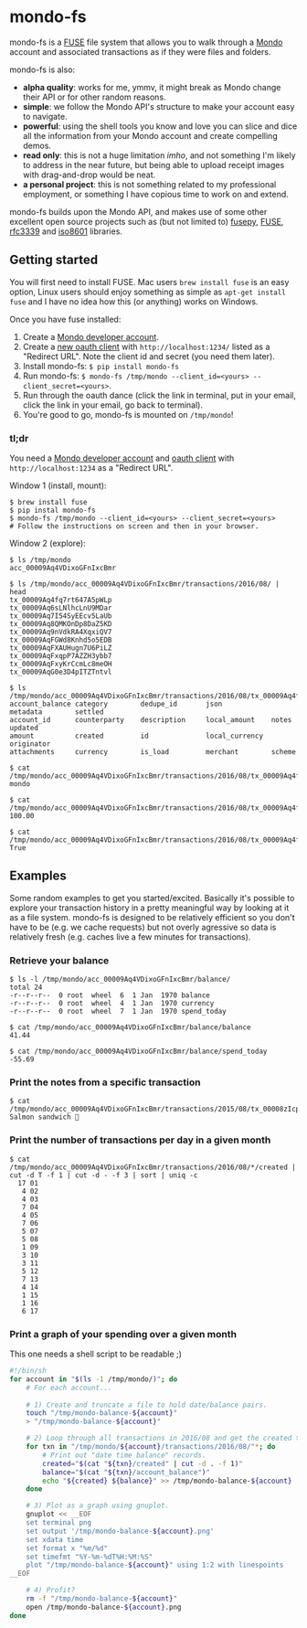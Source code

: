 # mondo-fs

mondo-fs is a [FUSE](https://github.com/libfuse/libfuse) file system that allows you to walk through a [Mondo](http://getmondo.co.uk) account and associated transactions as if they were files and folders.

mondo-fs is also:

* **alpha quality**: works for me, ymmv, it might break as Mondo change their API or for other random reasons.
* **simple**: we follow the Mondo API's structure to make your account easy to navigate.
* **powerful**: using the shell tools you know and love you can slice and dice all the information from your Mondo account and create compelling demos.
* **read only**: this is not a huge limitation *imho*, and not something I'm likely to address in the near future, but being able to upload receipt images with drag-and-drop would be neat.
* **a personal project**: this is not something related to my professional employment, or something I have copious time to work on and extend.

mondo-fs builds upon the Mondo API, and makes use of some other excellent open source projects such as (but not limited to) [fusepy](https://github.com/terencehonles/fusepy), [FUSE](https://github.com/libfuse/libfuse), [rfc3339](https://pypi.python.org/pypi/rfc3339) and [iso8601](https://pypi.python.org/pypi/iso8601) libraries.

## Getting started

You will first need to install FUSE. Mac users `brew install fuse` is an easy option, Linux users should enjoy something as simple as `apt-get install fuse` and I have no idea how this (or anything) works on Windows.

Once you have fuse installed:

1) Create a [Mondo developer account](https://developers.getmondo.co.uk/).
2) Create a [new oauth client](https://developers.getmondo.co.uk/apps/new) with `http://localhost:1234/` listed as a "Redirect URL". Note the client id and secret (you need them later).
3) Install mondo-fs: `$ pip install mondo-fs`
6) Run mondo-fs: `$ mondo-fs /tmp/mondo --client_id=<yours> --client_secret=<yours>`.
7) Run through the oauth dance (click the link in terminal, put in your email, click the link in your email, go back to terminal).
8) You're good to go, mondo-fs is mounted on `/tmp/mondo`!

### tl;dr

You need a [Mondo developer account](https://developers.getmondo.co.uk/) and [oauth client](https://developers.getmondo.co.uk/apps/new) with `http://localhost:1234` as a "Redirect URL".

Window 1 (install, mount):

```
$ brew install fuse
$ pip instal mondo-fs
$ mondo-fs /tmp/mondo --client_id=<yours> --client_secret=<yours>
# Follow the instructions on screen and then in your browser.
```

Window 2 (explore):

```
$ ls /tmp/mondo
acc_00009Aq4VDixoGFnIxcBmr

$ ls /tmp/mondo/acc_00009Aq4VDixoGFnIxcBmr/transactions/2016/08/ | head
tx_00009Aq4fq7rt647A5pWLp
tx_00009Aq6sLNlhcLnU9MDar
tx_00009Aq7I54SyEEcv5LaUb
tx_00009Aq8QMKOnDp8DaZ5KD
tx_00009Aq9nVdkRA4XqxiQV7
tx_00009AqFGWd8Knhd5o5EDB
tx_00009AqFXAUHugn7U6PiLZ
tx_00009AqFxqpP7AZZH3ybb7
tx_00009AqFxyKrCcmLc8meOH
tx_00009AqG0e3D4pITZTntvl

$ ls /tmp/mondo/acc_00009Aq4VDixoGFnIxcBmr/transactions/2016/08/tx_00009Aq4fq7rt647A5pWLp/
account_balance category        dedupe_id       json            metadata        settled
account_id      counterparty    description     local_amount    notes           updated
amount          created         id              local_currency  originator
attachments     currency        is_load         merchant        scheme

$ cat /tmp/mondo/acc_00009Aq4VDixoGFnIxcBmr/transactions/2016/08/tx_00009Aq4fq7rt647A5pWLp/category
mondo

$ cat /tmp/mondo/acc_00009Aq4VDixoGFnIxcBmr/transactions/2016/08/tx_00009Aq4fq7rt647A5pWLp/amount
100.00

$ cat /tmp/mondo/acc_00009Aq4VDixoGFnIxcBmr/transactions/2016/08/tx_00009Aq4fq7rt647A5pWLp/is_load
True
```

## Examples

Some random examples to get you started/excited. Basically it's possible to explore your transaction history in a pretty meaningful way by looking at it as a file system. mondo-fs is designed to be relatively efficient so you don't have to be (e.g. we cache requests) but not overly agressive so data is relatively fresh (e.g. caches live a few minutes for transactions).

### Retrieve your balance

```
$ ls -l /tmp/mondo/acc_00009Aq4VDixoGFnIxcBmr/balance/
total 24
-r--r--r--  0 root  wheel  6  1 Jan  1970 balance
-r--r--r--  0 root  wheel  4  1 Jan  1970 currency
-r--r--r--  0 root  wheel  7  1 Jan  1970 spend_today

$ cat /tmp/mondo/acc_00009Aq4VDixoGFnIxcBmr/balance/balance
41.44

$ cat /tmp/mondo/acc_00009Aq4VDixoGFnIxcBmr/balance/spend_today
-55.69
```

### Print the notes from a specific transaction

```
$ cat /tmp/mondo/acc_00009Aq4VDixoGFnIxcBmr/transactions/2015/08/tx_00008zIcpb1TB4yeIFXMzx/notes
Salmon sandwich 🍞
```

### Print the number of transactions per day in a given month

```
$ cat /tmp/mondo/acc_00009Aq4VDixoGFnIxcBmr/transactions/2016/08/*/created | cut -d T -f 1 | cut -d - -f 3 | sort | uniq -c
  17 01
   4 02
   4 03
   7 04
   4 05
   7 06
   5 07
   5 08
   1 09
   3 10
   3 11
   5 12
   7 13
   4 14
   1 15
   1 16
   6 17
```

### Print a graph of your spending over a given month

This one needs a shell script to be readable ;)

```sh
#!/bin/sh
for account in "$(ls -1 /tmp/mondo/)"; do
    # For each account...
    
    # 1) Create and truncate a file to hold date/balance pairs.
    touch "/tmp/mondo-balance-${account}"
    > "/tmp/mondo-balance-${account}"

    # 2) Loop through all transactions in 2016/08 and get the created time and balance.
    for txn in "/tmp/mondo/${account}/transactions/2016/08/"*; do
        # Print out "date time balance" records.
        created="$(cat "${txn}/created" | cut -d . -f 1)"
        balance="$(cat "${txn}/account_balance")"
        echo "${created} ${balance}" >> /tmp/mondo-balance-${account}
    done 

    # 3) Plot as a graph using gnuplot.
    gnuplot << __EOF
    set terminal png
    set output '/tmp/mondo-balance-${account}.png'
    set xdata time
    set format x "%m/%d"
    set timefmt "%Y-%m-%dT%H:%M:%S"
    plot "/tmp/mondo-balance-${account}" using 1:2 with linespoints
__EOF

    # 4) Profit?
    rm -f "/tmp/mondo-balance-${account}"
    open /tmp/mondo-balance-${account}.png
done
```
